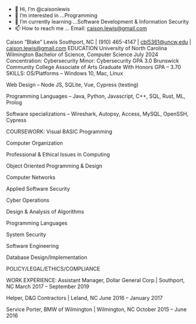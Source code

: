 - 👋 Hi, I’m @caisonlewis
- 👀 I’m interested in ...Programming
- 🌱 I’m currently learning ...Software Development & Information Security
- 📫 How to reach me ... Email: caison.lewis@gmail.com 

Caison “Blake” Lewis
Southport, NC | (910) 465-4147 | cbl5361@uncw.edu | caison.lewis@gmail.com
EDUCATION
University of North Carolina Wilmington
Bachelor of Science, Computer Science July 2024
Concentration: Cybersecurity
Minor: Cybersecurity
GPA 3.0
Brunswick Community College
Associate of Arts
Graduate With Honors
GPA – 3.70
SKILLS:
OS/Platforms – Windows 10, Mac, Linux 

Web Design – Node JS, SQLite, Vue, Cypress (testing) 

Programming Languages – Java, Python, Javascript, C++, SQL, Rust, ML, Prolog 

Software specializations – Wireshark, Autopsy, Access, MySQL, OpenSSH, Cypress 

COURSEWORK:
Visual BASIC Programming				 

Computer Organization				 

Professional & Ethical Issues in Computing		 

Object Oriented Programming & Design	 

Computer Networks 

Applied Software Security 

Cyber Operations 

Design & Analysis of Algorithms 

Programming Languages 

System Security 

Software Engineering 

Database Design/Implementation 

POLICY/LEGAL/ETHICS/COMPLIANCE 

WORK EXPERIENCE:
Assistant Manager, Dollar General Corp.| Southport, NC March 2017 – September 2019

Helper, D&G Contractors | Leland, NC June 2016 – January 2017

Service Porter, BMW of Wilmington | Wilmington, NC October 2015 – June 2016
